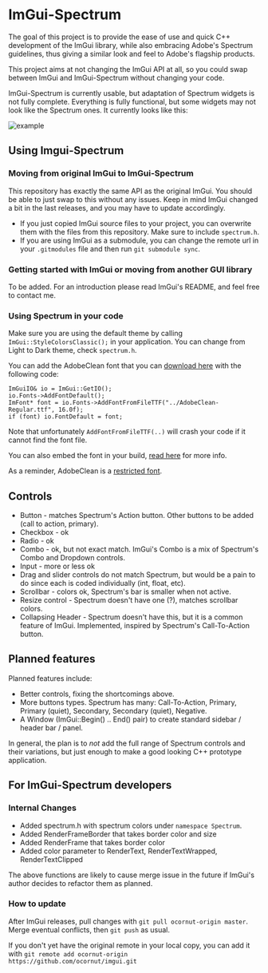 # ImGui-Spectrum
The goal of this project is to provide the ease of use and quick C++ development of the ImGui library, while also embracing Adobe's Spectrum guidelines, thus giving a similar look and feel to Adobe's flagship products. 

This project aims at not changing the ImGui API at all, so you could swap between ImGui and ImGui-Spectrum without changing your code. 

ImGui-Spectrum is currently usable, but adaptation of Spectrum widgets is not fully complete. Everything is fully functional, but some widgets may not look like the Spectrum ones. It currently looks like this:

![example](https://git.corp.adobe.com/storage/user/21980/files/4a645748-bc24-11e8-85be-70a4dfe3d4ca)

## Using Imgui-Spectrum

### Moving from original ImGui to ImGui-Spectrum
This repository has exactly the same API as the original ImGui. You should be able to just swap to this without any issues. Keep in mind ImGui changed a bit in the last releases, and you may have to update accordingly.

* If you just copied ImGui source files to your project, you can overwrite them with the files from this repository. Make sure to include `spectrum.h`.
* If you are using ImGui as a submodule, you can change the remote url in your `.gitmodules` file and then run `git submodule sync`.

### Getting started with ImGui or moving from another GUI library
To be added. For an introduction please read ImGui's README, and feel free to contact me.

### Using Spectrum in your code
Make sure you are using the default theme by calling `ImGui::StyleColorsClassic();` in your application. You can change from Light to Dark theme, check `spectrum.h`.

You can add the AdobeClean font that you can [download here](http://spectrum.corp.adobe.com/fonts.html) with the following code:
```
ImGuiIO& io = ImGui::GetIO();
io.Fonts->AddFontDefault();
ImFont* font = io.Fonts->AddFontFromFileTTF("../AdobeClean-Regular.ttf", 16.0f);
if (font) io.FontDefault = font;
```
Note that unfortunately `AddFontFromFileTTF(..)` will crash your code if it cannot find the font file.

You can also embed the font in your build, [read here](../misc/fonts/README.txt) for more info.

As a reminder, AdobeClean is a [restricted font](https://www.adobe.com/products/type/font-licensing/restricted-fonts.html).

## Controls
* Button - matches Spectrum's Action button. Other buttons to be added (call to action, primary).
* Checkbox - ok
* Radio - ok
* Combo - ok, but not exact match. ImGui's Combo is a mix of Spectrum's Combo and Dropdown controls. 
* Input - more or less ok
* Drag and slider controls do not match Spectrum, but would be a pain to do since each is coded individually (int, float, etc). 
* Scrollbar - colors ok, Spectrum's bar is smaller when not active.
* Resize control - Spectrum doesn't have one (?), matches scrollbar colors.
* Collapsing Header - Spectrum doesn't have this, but it is a common feature of ImGui. Implemented, inspired by Spectrum's Call-To-Action button. 


## Planned features
Planned features include:
* Better controls, fixing the shortcomings above.
* More buttons types. Spectrum has many: Call-To-Action, Primary, Primary (quiet), Secondary, Secondary (quiet), Negative. 
* A Window (ImGui::Begin() .. End() pair) to create standard sidebar / header bar / panel.

In general, the plan is to *not* add the full range of Spectrum controls and their variations, but just enough to make a good looking C++ prototype application. 


## For ImGui-Spectrum developers
### Internal Changes
* Added spectrum.h with spectrum colors under `namespace Spectrum`.
* Added RenderFrameBorder that takes border color and size
* Added RenderFrame that takes border color
* Added color parameter to RenderText, RenderTextWrapped, RenderTextClipped

The above functions are likely to cause merge issue in the future if ImGui's author decides to refactor them as planned.

### How to update 
After ImGui releases, pull changes with `git pull ocornut-origin master`. Merge eventual conflicts, then `git push` as usual.

If you don't yet have the original remote in your local copy, you can add it with `git remote add ocornut-origin https://github.com/ocornut/imgui.git`
